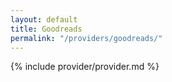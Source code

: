 ```yaml
---
layout: default
title: Goodreads
permalink: "/providers/goodreads/"
---
```


{% include provider/provider.md %}
